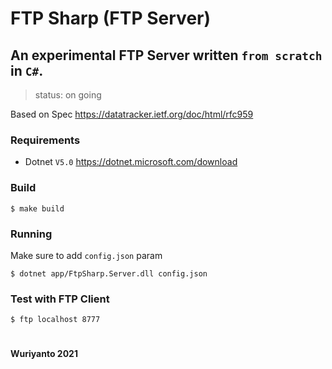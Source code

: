 # FTP Sharp (FTP Server)

## An experimental FTP Server written `from scratch` in `C#`. 


> status: on going


Based on Spec https://datatracker.ietf.org/doc/html/rfc959

### Requirements

- Dotnet `V5.0` https://dotnet.microsoft.com/download


### Build

```shell
$ make build
```

### Running

Make sure to add `config.json` param

```shell
$ dotnet app/FtpSharp.Server.dll config.json
```

### Test with FTP Client

```shell
$ ftp localhost 8777
```

#

#### Wuriyanto 2021